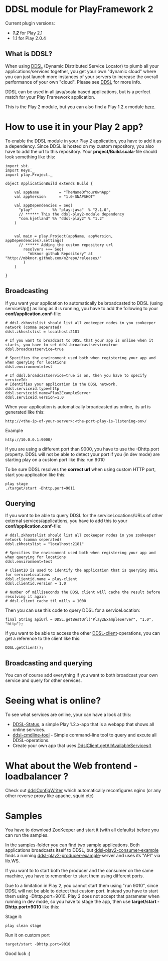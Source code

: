 DDSL module for PlayFramework 2
=============



Current plugin versions:

* ***1.2*** for Play 2.1
* 1.1 for Play 2.0.4


What is DDSL?
-------------

When using [DDSL](https://github.com/mbknor/ddsl) (Dynamic Distributed Service Locator) to plumb all your applications/services together,
you get your own "dynamic cloud" where you can just launch more instances of your servers to increase the
overall performance of your own "cloud". Please see [DDSL](https://github.com/mbknor/ddsl) for more info.

DDSL can be used in all java/scala based applications, but is a perfect match for your Play Framework application.

This is the Play 2 module, but you can also find a Play 1.2.x module [here](https://github.com/mbknor/ddsl-playframework-module).

How to use it in your Play 2 app?
==============

To enable the DDSL module in your Play 2 application, you have to add it as a dependency. Since DDSL is hosted on my custom repository, you also have to add the url to this repository. Your **project/Build.scala**-file should look something like this:

	import sbt._
	import Keys._
	import play.Project._

	object ApplicationBuild extends Build {

	    val appName         = "TheNameOfYourOwnApp"
	    val appVersion      = "1.0-SNAPSHOT"

	    val appDependencies = Seq(
	      "play"         %% "play-java"  % "2.1.0",
	      // ****** This the ddsl-play2-module dependency
	      "com.kjetland" %% "ddsl-play2" % "1.2"
	    )


	    val main = play.Project(appName, appVersion, appDependencies).settings(
	      // ****** Adding the custom repository url
			resolvers ++= Seq(
	          "mbknor github Repository" at "http://mbknor.github.com/m2repo/releases/"
	        )
	    )

	}

Broadcasting
-----------

If you want your application to automatically be broadcasted to DDSL (using serviceUp()) as long as it is running, you have to add the following to your **conf/application.conf**-file:

    # ddsl.zkhostslist should list all zookeeper nodes in you zookeeper network (comma seperated)
    ddsl.zkhostslist = localhost:2181

	# If you want to broadcast to DDSL that your app is online when it starts, you have to set ddsl.broadcastservice=true
	ddsl.broadcastservice=true

    # Specifies the environment used both when registering your app and when querying for locations
	ddsl.environment=test

	# If ddsl.broadcastservice=true is on, then you have to specify serviceId:
	# Identifies your application in the DDSL network.	
	ddsl.serviceid.type=http
	ddsl.serviceid.name=Play2ExampleServer
	ddsl.serviceid.version=1.0

When your application is automatically broadcasted as online, its url is generated like this:

	http://<the-ip-of-your-server>:<the-port-play-is-listening-on>/

Example

	http://10.0.0.1:9000/

If you are using a different port than 9000, you have to use the -Dhttp.port property. DDSL will not be able to detect your port if you (in dev mode) are starting play on a custom port like this: run 9010

To be sure DDSL resolves the **correct url** when using custom HTTP port, start you application like this:

	play stage
	./target/start -Dhttp.port=9011


Querying
------------

If you want to be able to query DDSL for the serviceLocations/URLs of other external services/applications, you have to add this to your **conf/application.conf**-file:

	# ddsl.zkhostslist should list all zookeeper nodes in you zookeeper network (comma seperated)
    ddsl.zkhostslist = "localhost:2181"

    # Specifies the environment used both when registering your app and when querying for locations
	ddsl.environment=test

    # ClientID is used to identify the application that is querying DDSL for serviceLocations
	ddsl.clientid.name = play-client
	ddsl.clientid.version = 1.0

    # Number of milliseconds the DDSL client will cache the result before resolving it again
    # ddsl.client_cache_ttl_mills = 1000

Then you can use this code to query DDSL for a serviceLocation:

	final String apiUrl = DDSL.getBestUrl("Play2ExampleServer", "1.0", "http");

If you want to be able to access the other [DDSL-client](http://mbknor.github.com/ddsl-scaladoc/#com.kjetland.ddsl.DdslClient)-operations, you can get a reference to the client like this:

	DDSL.getClient();



Broadcasting and querying
-------------

You can of course add everything if you want to both broadcast your own service and query for other services.

Seeing what is online?
==============

To see what services are online, your can have a look at this:

* [DDSL-Status](https://github.com/mbknor/ddsl-status), a simple Play 1.2.x-app that is a webapp that shows all online services.
* [ddsl-cmdline-tool](https://github.com/mbknor/ddsl/tree/master/ddsl-cmdline-tool) - Simple command-line tool to query and excute all DDSL-operations.
* Create your own app that uses [DdslClient.getAllAvailableServices()](http://mbknor.github.com/ddsl-scaladoc/#com.kjetland.ddsl.DdslClient)

What about the Web frontend - loadbalancer ?
============

Check out [ddslConfigWriter](https://github.com/mbknor/ddslConfigWriter) which automatically reconfigures nginx (or any other reverse proxy like apache, squid etc)

Samples
==============

You have to download [ZooKeeper](https://hadoop.apache.org/zookeeper/) and start it (with all defaults) before you can run the samples.

In the [samples](https://github.com/mbknor/ddsl-play2-module/tree/master/samples)-folder you can find two sample applications. Both applications broadcasts itself to DDSL, but [ddsl-play2-consumer-example](https://github.com/mbknor/ddsl-play2-module/tree/master/samples/ddsl-play2-consumer-example) finds a running [ddsl-play2-producer-example](https://github.com/mbknor/ddsl-play2-module/tree/master/samples/ddsl-play2-producer-example)-server and uses its "API" via lib.WS.

If you want to to start both the producer and the consumer on the same machine, you have to remember to start them using different ports.

Due to a limitation in Play 2, you cannot start them using "run 9010", since DDSL will not be able to detect that custom port. Instead you have to start them using -Dhttp.port=9010. Play 2 does not accept that parameter when running in dev mode, so you have to stage the app, then use **target/start -Dhttp.port=9010** like this:

Stage it:

	play clean stage

Run it on custom port

    target/start -Dhttp.port=9010

Good luck :)



